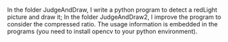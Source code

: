 In the folder JudgeAndDraw, I write a python program to detect a redLight picture and draw it;
In the folder JudgeAndDraw2, I improve the program to consider the compressed ratio.
The usage information is embedded in the programs (you need to install opencv to your python environment).